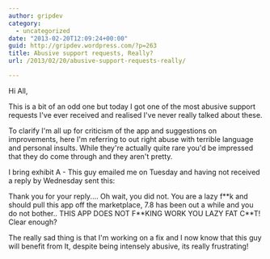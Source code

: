 ```yaml
---
author: gripdev
category:
  - uncategorized
date: "2013-02-20T12:09:24+00:00"
guid: http://gripdev.wordpress.com/?p=263
title: Abusive support requests, Really?
url: /2013/02/20/abusive-support-requests-really/

---
```

Hi All,

This is a bit of an odd one but today I got one of the most abusive support requests I've ever received and realised I've never really talked about these.

To clarify I'm all up for criticism of the app and suggestions on improvements, here I'm referring to out right abuse with terrible language and personal insults. While they're actually quite rare you'd be impressed that they do come through and they aren't pretty.

I bring exhibit A - This guy emailed me on Tuesday and having not received a reply by Wednesday sent this:

Thank
you for your reply.... Oh wait, you did not. You are a lazy f\*\*k and
should pull this app off the marketplace, 7.8 has been out a while and
you do not bother.. THIS APP DOES NOT
F\*\*KING WORK YOU LAZY FAT C\*\*T! Clear enough?

The really sad thing is that I'm working on a fix and I now know that this guy will benefit from It, despite being intensely abusive, its really frustrating!
